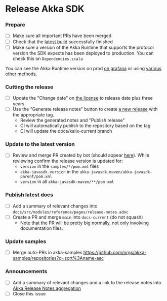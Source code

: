 # Release Akka SDK 

### Prepare

- [ ] Make sure all important PRs have been merged
- [ ] Check that the [latest build](https://github.com/akka/akka-sdk/actions?query=branch%3Amain) successfully finished
- [ ] Make sure a version of the Akka Runtime that supports the protocol version the SDK expects has been deployed to production. You can check this on `Dependencies.scala`

You can see the Akka Runtime version on prod [on grafana](https://grafana.sre.kalix.io/d/b30d0d8e-3894-4fbf-9627-9cb6088949ee/prod-kalix-metrics?orgId=1) or using [various other methods](https://github.com/lightbend/kalix/wiki/Versioning-and-how-to-determine-what-version-is-running).

### Cutting the release 

- [ ] Update the "Change date" on [the license](../blob/main/LICENSE#L9) to release date plus three years
- [ ] Use the "Generate release notes" button to create [a new release](https://github.com/akka/akka-sdk/releases/new) with the appropriate tag.
    - Review the generated notes and "Publish release"
    - CI will automatically publish to the repository based on the tag
    - CI will update the docs/kalix-current branch

### Update to the latest version
 
- [ ] Review and merge PR created by bot (should appear [here](https://github.com/akka/akka-sdk/pulls?q=is%3Apr+is%3Aopen+auto+pr+)). While reviewing confirm the release version is updated for:
    - `version` in the `samples/*/pom.xml` files
    - `akka-javasdk.version` in the `akka-javasdk-maven/akka-javasdk-parent/pom.xml`
    - `version` in all `akka-javasdk-maven/**/pom.xml`

### Publish latest docs
- [ ] Add a summary of relevant changes into `docs/src/modules/reference/pages/release-notes.adoc`
- [ ] Create a PR and merge `main` into `docs-current` (do not squash)
    - Note that the PR will be pretty big normally, not only involving documentation files.

### Update samples
- [ ] Merge auto-PRs in akka-samples https://github.com/orgs/akka-samples/repositories?q=sort%3Aname-asc
 
### Announcements

- [ ] Add a summary of relevant changes and a link to the release notes into [Akka Release Notes aggregation](https://docs.google.com/document/d/1Q0yWZssJHhF9oOKMW1yHq-QCyXJ-Ej8DeNuim4_QN6w/edit?usp=sharing)
- [ ] Close this issue

